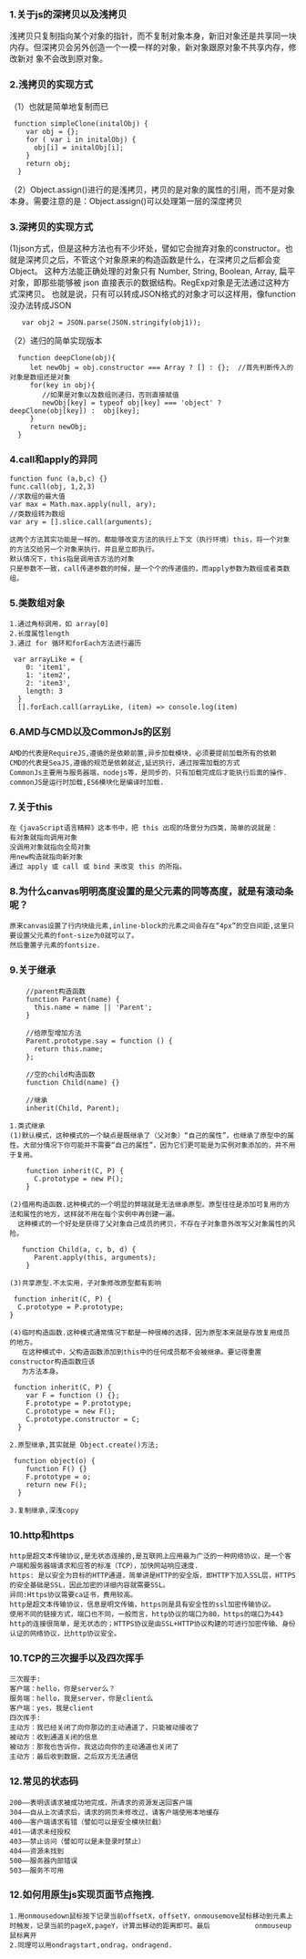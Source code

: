 ### 1.关于js的深拷贝以及浅拷贝
  浅拷贝只复制指向某个对象的指针，而不复制对象本身，新旧对象还是共享同一块内存。但深拷贝会另外创造一个一模一样的对象，新对象跟原对象不共享内存，修改新对   象不会改到原对象。
### 2.浅拷贝的实现方式
  （1）也就是简单地复制而已
  ```  
   function simpleClone(initalObj) {    
      var obj = {};    
      for ( var i in initalObj) {
        obj[i] = initalObj[i];
      }    
      return obj;
    }
```
 （2）Object.assign()进行的是浅拷贝，拷贝的是对象的属性的引用，而不是对象本身。需要注意的是：Object.assign()可以处理第一层的深度拷贝
### 3.深拷贝的实现方式
  (1)json方式，但是这种方法也有不少坏处，譬如它会抛弃对象的constructor。也就是深拷贝之后，不管这个对象原来的构造函数是什么，在深拷贝之后都会变Object。
这种方法能正确处理的对象只有 Number, String, Boolean, Array, 扁平对象，即那些能够被 json 直接表示的数据结构。RegExp对象是无法通过这种方式深拷贝。
也就是说，只有可以转成JSON格式的对象才可以这样用，像function没办法转成JSON
``` 
   var obj2 = JSON.parse(JSON.stringify(obj1));
 ```
  （2）递归的简单实现版本
```
  function deepClone(obj){
     let newObj = obj.constructor === Array ? [] : {};  //首先判断传入的对象是数组还是对象
     for(key in obj){
        //如果是对象以及数组则递归，否则直接赋值
        newObj[key] = typeof obj[key] === 'object' ? deepClone(obj[key]) :  obj[key]; 
     }
     return newObj;
  }
  ```
### 4.call和apply的异同
```
function func (a,b,c) {}
func.call(obj, 1,2,3)
//求数组的最大值
var max = Math.max.apply(null, ary); 
//类数组转为数组
var ary = [].slice.call(arguments);
```
    这两个方法其实功能是一样的，都能够改变方法的执行上下文（执行环境）this，将一个对象的方法交给另一个对象来执行，并且是立即执行。
    默认情况下，this指是调用该方法的对象
    只是参数不一致，call传递参数的时候，是一个个的传递值的，而apply参数为数组或者类数组。
 
### 5.类数组对象
    1.通过角标调用，如 array[0]
    2.长度属性length
    3.通过 for 循环和forEach方法进行遍历
```
 var arrayLike = {
    0: 'item1',
    1: 'item2',
    2: 'item3',
    length: 3
  }
  [].forEach.call(arrayLike, (item) => console.log(item)
```
### 6.AMD与CMD以及CommonJs的区别
    AMD的代表是RequireJS,遵循的是依赖前置,异步加载模块，必须要提前加载所有的依赖
    CMD的代表是SeaJS,遵循的规范是依赖就近,延迟执行，通过按需加载的方式
    CommonJs主要用与服务器端，nodejs等，是同步的，只有加载完成后才能执行后面的操作.
    commonJS是运行时加载,ES6模块化是编译时加载.
### 7.关于this
    在《javaScript语言精粹》这本书中，把 this 出现的场景分为四类，简单的说就是：
    有对象就指向调用对象
    没调用对象就指向全局对象
    用new构造就指向新对象
    通过 apply 或 call 或 bind 来改变 this 的所指。
### 8.为什么canvas明明高度设置的是父元素的同等高度，就是有滚动条呢？
    原来canvas设置了行内块级元素,inline-block的元素之间会存在“4px”的空白间距,这里只要设置父元素的font-size为0就可以了。
    然后重置子元素的fontsize.
### 9.关于继承
```
    //parent构造函数
    function Parent(name) {
      this.name = name || 'Parent';
    }

    //给原型增加方法
    Parent.prototype.say = function () {
      return this.name;
    };

    //空的child构造函数
    function Child(name) {}

    //继承
    inherit(Child, Parent);

```
    1.类式继承
    (1)默认模式，这种模式的一个缺点是既继承了（父对象）“自己的属性”，也继承了原型中的属性。大部分情况下你可能并不需要“自己的属性”，因为它们更可能是为实例对象添加的，并不用于复用。
```
    function inherit(C, P) {
      C.prototype = new P();
    }
```  
    (2)借用构造函数.这种模式的一个明显的弊端就是无法继承原型。原型往往是添加可复用的方法和属性的地方，这样就不用在每个实例中再创建一遍。
      这种模式的一个好处是获得了父对象自己成员的拷贝，不存在子对象意外改写父对象属性的风险。
```
   function Child(a, c, b, d) {
      Parent.apply(this, arguments);
    }
``` 
    (3)共享原型.不太实用，子对象修改原型都有影响
  ```
   function inherit(C, P) {
    C.prototype = P.prototype;
  }
```   
    (4)临时构造函数.这种模式通常情况下都是一种很棒的选择，因为原型本来就是存放复用成员的地方。
       在这种模式中，父构造函数添加到this中的任何成员都不会被继承。要记得重置constructor构造函数应该
       为方法本身。
  ```
   function inherit(C, P) {
      var F = function () {};
      F.prototype = P.prototype;
      C.prototype = new F();
      C.prototype.constructor = C;
    }
```  
    2.原型继承,其实就是 Object.create()方法;
  ```
   function object(o) {
      function F() {}
      F.prototype = o;
      return new F();
    }
```  
    3.复制继承,深浅copy
### 10.http和https    
    http是超文本传输协议,是无状态连接的,是互联网上应用最为广泛的一种网络协议，是一个客户端和服务器端请求和应答的标准（TCP），加快网站响应速度.
    https: 是以安全为目标的HTTP通道，简单讲是HTTP的安全版，即HTTP下加入SSL层，HTTPS的安全基础是SSL，因此加密的详细内容就需要SSL。
    异同:Https协议需要ca证书，费用较高。
    http是超文本传输协议，信息是明文传输，https则是具有安全性的ssl加密传输协议。
    使用不同的链接方式，端口也不同，一般而言，http协议的端口为80，https的端口为443
    http的连接很简单，是无状态的；HTTPS协议是由SSL+HTTP协议构建的可进行加密传输、身份认证的网络协议，比http协议安全。
### 10.TCP的三次握手以及四次挥手
    三次握手:
    客户端：hello，你是server么？
    服务端：hello，我是server，你是client么
    客户端：yes，我是client
    四次挥手:
    主动方：我已经关闭了向你那边的主动通道了，只能被动接收了
    被动方：收到通道关闭的信息
    被动方：那我也告诉你，我这边向你的主动通道也关闭了
    主动方：最后收到数据，之后双方无法通信
### 12.常见的状态码
    200——表明该请求被成功地完成，所请求的资源发送回客户端
    304——自从上次请求后，请求的网页未修改过，请客户端使用本地缓存
    400——客户端请求有错（譬如可以是安全模块拦截）
    401——请求未经授权
    403——禁止访问（譬如可以是未登录时禁止）
    404——资源未找到
    500——服务器内部错误
    503——服务不可用
### 12.如何用原生js实现页面节点拖拽.
    1.用onmousedown鼠标按下记录当前offsetX，offsetY，onmousemove鼠标移动到元素上时触发，记录当前的pageX,pageY，计算出移动的距离即可。最后           onmouseup鼠标离开
    2.同理可以用ondragstart,ondrag，ondragend.

